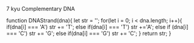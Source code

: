7 kyu
Complementary DNA

function DNAStrand(dna){
 let str = '';
  for(let i = 0; i < dna.length; i++){
    if(dna[i] === 'A') str += 'T';
    else if(dna[i] === 'T') str +='A';
    else if (dna[i] === 'C') str += 'G';
    else if(dna[i] === 'G') str += 'C';
  }
  return str;
}
